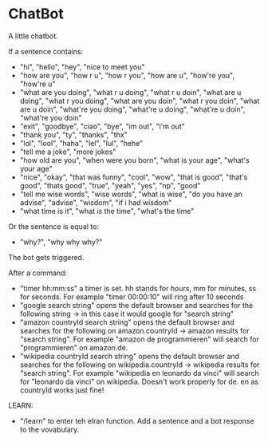 # ChatBot
A little chatbot.

If a sentence contains: 
- "hi", "hello", "hey", "nice to meet you"
- "how are you", "how r u", "how r you", "how are u", "how're you", "how're u"
- "what are you doing", "what r u doing", "what r u doin", "what are u doing", "what r you doing", "what are you doin", "what r you doin", "what are u doin", "what're you doing", "what're u doing", "what're u doin", "what're you doin"
- "exit", "goodbye", "ciao", "bye", "im out", "i'm out"
- "thank you", "ty", "thanks", "thx"
- "lol", "lool", "haha", "lel", "lul", "hehe"
- "tell me a joke", "more jokes"
- "how old are you", "when were you born", "what is your age", "what's your age"
- "nice", "okay", "that was funny", "cool", "wow", "that is good", "that's good", "thats good", "true", "yeah", "yes", "np", "good"
- "tell me wise words", "wise words", "what is wise", "do you have an advise", "advise", "wisdom", "if i had wisdom"
- "what time is it", "what is the time", "what's the time"

Or the sentence is equal to:
- "why?", "why why why?"

The bot gets triggered.

After a command:
- "timer hh:mm:ss" a timer is set. hh stands for hours, mm for minutes, ss for seconds. For example "timer 00:00:10" will ring after 10 seconds
- "google search string" opens the default browser and searches for the following string -> in this case it would google for "search string"
- "amazon countryId search string" opens the default browser and searches for the following on amazon.countryId -> amazon results for "search string". For example "amazon de programmieren" will search for "programmieren" on amazon.de.
- "wikipedia countryId search string" opens the default browser and searches for the following on wikipedia.countryId -> wikipedia results for "search string". For example "wikipedia en leonardo da vinci" will search for "leonardo da vinci" on wikipedia. Doesn't work properly for de. en as countryId works just fine!

LEARN:
- "/learn" to enter teh elran function. Add a sentence and a bot response to the vovabulary.
